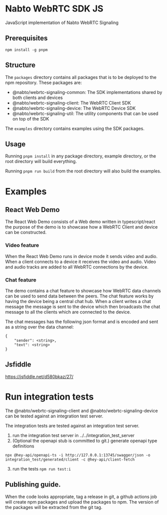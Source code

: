 # Nabto WebRTC SDK JS

JavaScript implementation of Nabto WebRTC Signaling


## Prerequisites
```
npm install -g pnpm
```

## Structure

The `packages` directory contains all packages that is to be deployed to the npm repository. These packages are:
 * @nabto/webrtc-signaling-common: The SDK implementations shared by both clients and devices
 * @nabto/webrtc-signaling-client: The WebRTC Client SDK
 * @nabto/webrtc-signaling-device: The WebRTC Device SDK
 * @nabto/webrtc-signaling-util: The utility components that can be used on top of the SDK

The `examples` directory contains examples using the SDK packages.

## Usage

Running `pnpm install` in any package directory, example directory, or the root directory will build everything.

Running `pnpm run build` from the root directory will also build the examples.

# Examples

## React Web Demo

The React Web Demo consists of a Web demo written in typescript/react the
purpose of the demo is to showcase how a WebRTC Client and device can be
constructed.

### Video feature

When the React Web Demo runs in device mode it sends video and audio. When a
client connects to a device it receives the video and audio. Video and audio
tracks are added to all WebRTC connections by the device.

### Chat feature

The demo contains a chat feature to showcase how WebRTC data channels can be used
to send data between the peers. The chat feature works by having the device
being a central chat hub. When a client writes a chat message the message is
sent to the device which then broadcasts the chat message to all the clients
which are connected to the device.

The chat messages has the following json format and is encoded and sent as a
string over the data channel:
```
{
    "sender": <string>,
    "text": <string>
}
```

## Jsfiddle

https://jsfiddle.net/d580bkaz/27/

# Run integration tests

The @nabto/webrtc-signaling-client and @nabto/webrtc-signaling-device can be
tested against an integration test server.

The integration tests are tested against an integration test server.

1. run the integration test server in ../../integration_test_server
2. (Optional the openapi stub is committed to git.) generate openapi type definitions

```
npx @hey-api/openapi-ts -i http://127.0.0.1:13745/swagger/json -o integration_test/generated/client -c @hey-api/client-fetch
```

3. run the tests `npm run test:i`


## Publishing guide.

When the code looks appropriate, tag a release in git, a github actions job will
create npm packages and upload the packages to npm. The version of the packages
will be extracted from the git tag.
